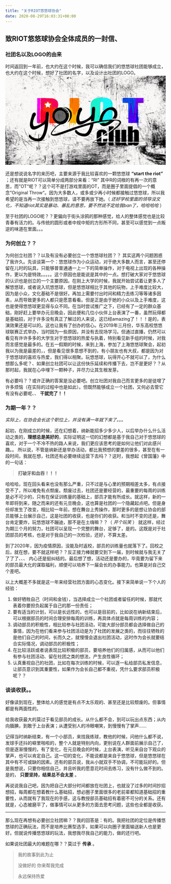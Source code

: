 ```yaml
---
title: "关于RIOT悠悠球协会"
date: 2020-08-29T16:03:31+08:00
---
```


## 致RIOT悠悠球协会全体成员的一封信、

### 社团名以及LOGO的由来

时间返回到一年前，也大约在这个时候，我可以确信我们的悠悠球社团能够成立，也大约在这个时候，想好了社团的名字，以及设计出社团的LOGO。![RIOT悠协logo](https://raw.githubusercontent.com/QuakeWang/quakewang.github.io/master/imag/logo.jpg)

还是想说说名字的来历吧，主要来源于我比较喜欢的一颗悠悠球  **“start the riot”**  ；还有就是RIOT可以简单分成两部分来看：“RI” 其中R的词根的有再一次的意思，而”OT“呢？？这个可不是打游戏里面的OT，而是圈子里面提倡的一个概念”Original Throw“。因为大多数人，或多或少再小时候都接触过悠悠球，所以我希望的是当再一次接触到悠悠球，请不要再放下她。（ *还好学校里面的领导没文化，不知道riot其实是暴动、暴乱的意思，要不然说不定给我ban了，哈哈哈哈* ）

至于社团的LOGO呢？？更偏向于街头涂鸦的那种感觉，给人的整体感觉也是比较青春有活力的。与传统的圆形或者中规中矩的方形所不同，甚至可以感觉到一点叛逆的味道在里面。。。

### 为何创立？？

为何创立社团？？以及有没有必要创立一个悠悠球社团？？ 其实这两个问题困惑了我许久。先谈谈第一个：悠悠球作为小众运动，对于绝大多数人而言，甚至还停留在儿时的玩具，只能够普普通通一上一下的简单操作，对于电视上出现的各种操作，更以为是特效。。。。。这个原因也是能说是其中的一点。想打破大家对于悠悠球的认识也是创立的一个主要原因。在刚上大学的时候，我就开始尝试着让更多人了解悠悠球，或者说入坑悠悠球，但是悠悠球相比于其他的玩物，上手难度比较大，因为是小众，文化基础不是很好。再加上需要付出时间和精力去练习等等诸多因素，从而导致更多的人都只是愿意看看。但是正是由于她的小众以及上手难度，这也是使得悠悠球更显得与众不同。在当时尝试推广之下，已经有了一定的群众基础，刚好赶上要举办元旦晚会，因此便和几位小伙伴上台表演了一番，虽然玩得都是基础招，对于许多没有真正了解过的人来说，这已经amazing了！！！是的，表演效果还是可以的。这也让我有了创办的信心。在2019年三月份，华东高校悠悠球联赛正式举办，当时因为一些原因，并没有去现场学习。但通过直播，仍然可以看见有许许多多的大学生对于悠悠球的热爱与执着，特别看见新手组的时候，对我而言感觉是最多的。在五一假期的时候，来到上海，参加了上海悠悠球聚会，起初我以为我是最差的，，但是看见很多意想不到的，有小朋友也有大叔，都是因为对于悠悠球的喜欢与热爱，我们得以相聚。玩悠悠球，玩得开心不就可以了，为什么想那么多呢？、如果创立社团可以让这份快乐延续和传播下去，岂不是更好？？从那时起，我就在心中埋下一颗种子，并尽力让其生根发芽。

有必要吗？？或许正确的答案是没必要吧。创立社团对我自己而言更多的是徒增了许多烦恼（在实际的过程中也是如此）。但既然能够成立一个社团，又何必去管它有没有必要呢、、 **干就完了！！** 

### 为期一年？？

*实际上，在协会会长这个职位上，并没有满一年就下来了。。。*

起初，在刚成立的时候，还在幻想着，纳新能招多少多少人，以后举办什么什么活动之类的，**理想总是美好的**，实际证明这一切的幻想都是基于我自己对于悠悠球的喜欢，对于一个不冷不热的路人来说，我们更应该思考的是如何让他们对此感兴趣。。 所以说，不管是纳新还是举办活动，都比我预想的要差的很多，甚至在有一段时间，我就在想，社团还有必要继续运营下去吗？？这时，我想起《曾国藩》中的一句话：

>    **打破牙和血吞！！！** 

哈哈哈，现在回头看来也没有那么严重，只不过是与心里的预期相差太多，有点接受不了，所以难免有点颓废。颓废过去，社团还是要经营的，最重要的每周的训练是必不可少的，只有在保证训练量的基础上，部员才能有所成长。就这样，新的一年即将到来，随之而来的还有元旦晚会，这也算是社团的一个隐藏起点吧。但是身份却发生了改变，相比较一年前，想在舞台上秀操作，那时更多的是想让协会的部员能够上台展示自己，这是社团的收获，也是你们的收获。和当时不变的还是，舞台肯定要炸，玩悠悠球不蹦迪，那不是在土嗨嘛？？（ *开个玩笑* ） 就这样，经过为期三个月的努力，社团可以呈现一个完整的舞台，足够了，是的。这既是对于社团部员的考核，也是对于我自己的一次检验，还好，不算太差。

到了2020年，因为疫情原因，没能及时返校，部员的训练量也就落下了。回校之后，就在想，要不就这样吧？？反正接力棒就要交到下一届，到时候就与我无关了了了了、、、 内心还是挺纠结的。最后想了想，活动还是要办的，毕竟要为留下来的部员最大化的谋取福利，顺便可以培养下一届会长的办事能力。也算是对自己交个差吧。

以上大概差不多就是这一年来经营社团方面的心态变化。接下来简单说一下个人的经验：

1.   做好牺牲自己（时间和金钱），当选择成立一个社团或者留任的时候，那就代表着你要担负起属于自己的那一份责任；
2.   要有适当的计划，可以是长远性的，也可以是目前的，比如说在纳新结束后，可以根据部员的时间合理安排每周的训练，再具体点就是每周训练的内容；
3.   调动部员的积极性，相比较参与社团活动，可能大部分部员都会选择做自己的事情，因为在他们看来参与社团活动是为了社团的发展之类的，而往往牺牲的是他们自己的时间，长而久之，就慢慢会退出社团活动，这时作为会长就要结合实际情况，调动部员的积极性；
4.   在比较活跃或者说表现比较积极的部员，要培养他们的归属感，从而可以他们有参与社团活动、留在社团之类的想法，产生良性循环；
5.   认真重视自己的社团，比如在每次训练的时候，可以逐一私给部员私发信息，让部员意识到其重要性，如果作为会长自己都不重视，凭什么要求部员积极呢？？

### 谈谈收获。。

好像读到现在，整体给人的感觉是有点不太乐观的、甚至还是比较颓废的。但事情都是有两面性的。

给我收获最大的莫过于看见部员的成长。从什么都不会，到可以玩出点东西；从内向腼腆，到敢于上台表演；从遭受别人的冷眼嘲笑，到慢慢有了掌声……

记得当时纳新结束，有一个小部员，来找我练球，教他的时候，问他什么都不说，发球手还抖的噼里啪啦的，整个人就是特别内向，更别说在人群面前展示自己了，但是逐渐慢慢的，有了变化，在元旦晚会的时候，上台表演，听见来自台下观众的掌声，也可以肯定自己。这一切的变化，不能说都是来自于悠悠球，但是悠悠球在其中有不可或缺的因素。还有的部员说，我从小就双手不协调，不可能玩好的。但是我想说，只要你相信自己，并且听我的愿意花时间去练习，没有什么做不到的。是的， **只要坚持，结果总不会太差** 。

再说说我自己吧，因为把自己大部分时间都放在社团上，也就没了过多的时间抄招想招，每周都在想着教什么基础招，想必圈子里面很多的老前辈都知道基础招的重要性，从而就有了我现在的手感，这与教授部员基础招有着密不可分的关系。还有就是，心态被磨平了，做事情可以从更多的方面去思考问题，这些也全都是收获。

---

那么现在再想有必要创立社团嘛？？我的回答是：有的。我把社团的定位是传播悠悠球的正确玩法，而不是培养比赛型选手，如果可以向圈子里面输送新人也是更好。但就说传播悠悠球的玩法，我想我尽我自己的能力，做的还行吧。

如果说社团最大的难题在哪？？莫过于 **传承** 。

>    我的故事到此为止
>
>    没做好的 你来帮我完成
>
>    永远保持热爱

